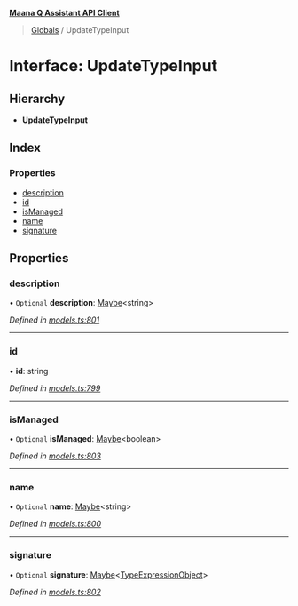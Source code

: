 **[Maana Q Assistant API Client](../README.md)**

> [Globals](../README.md) / UpdateTypeInput

# Interface: UpdateTypeInput

## Hierarchy

* **UpdateTypeInput**

## Index

### Properties

* [description](updatetypeinput.md#description)
* [id](updatetypeinput.md#id)
* [isManaged](updatetypeinput.md#ismanaged)
* [name](updatetypeinput.md#name)
* [signature](updatetypeinput.md#signature)

## Properties

### description

• `Optional` **description**: [Maybe](../README.md#maybe)\<string>

*Defined in [models.ts:801](https://github.com/maana-io/q-assistant-client/blob/develop/src/models.ts#L801)*

___

### id

•  **id**: string

*Defined in [models.ts:799](https://github.com/maana-io/q-assistant-client/blob/develop/src/models.ts#L799)*

___

### isManaged

• `Optional` **isManaged**: [Maybe](../README.md#maybe)\<boolean>

*Defined in [models.ts:803](https://github.com/maana-io/q-assistant-client/blob/develop/src/models.ts#L803)*

___

### name

• `Optional` **name**: [Maybe](../README.md#maybe)\<string>

*Defined in [models.ts:800](https://github.com/maana-io/q-assistant-client/blob/develop/src/models.ts#L800)*

___

### signature

• `Optional` **signature**: [Maybe](../README.md#maybe)\<[TypeExpressionObject](../README.md#typeexpressionobject)>

*Defined in [models.ts:802](https://github.com/maana-io/q-assistant-client/blob/develop/src/models.ts#L802)*
